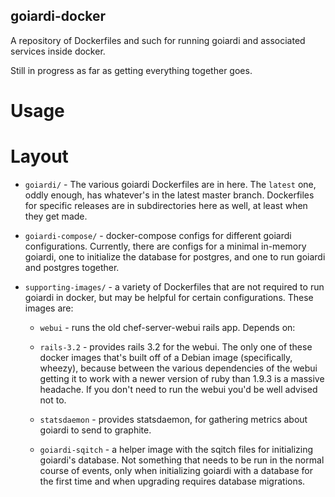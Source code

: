 goiardi-docker
--------------

A repository of Dockerfiles and such for running goiardi and associated services inside docker.

Still in progress as far as getting everything together goes.

Usage
=====

Layout
======

* `goiardi/` - The various goiardi Dockerfiles are in here. The `latest` one, oddly enough, has whatever's in the latest master branch. Dockerfiles for specific releases are in subdirectories here as well, at least when they get made.

* `goiardi-compose/` - docker-compose configs for different goiardi configurations. Currently, there are configs for a minimal in-memory goiardi, one to initialize the database for postgres, and one to run goiardi and postgres together.

* `supporting-images/` - a variety of Dockerfiles that are not required to run goiardi in docker, but may be helpful for certain configurations. These images are:

  * `webui` - runs the old chef-server-webui rails app. Depends on:

  * `rails-3.2` - provides rails 3.2 for the webui. The only one of these docker images that's built off of a Debian image (specifically, wheezy), because between the various dependencies of the webui getting it to work with a newer version of ruby than 1.9.3 is a massive headache. If you don't need to run the webui you'd be well advised not to.

  * `statsdaemon` - provides statsdaemon, for gathering metrics about goiardi to send to graphite.

  * `goiardi-sqitch` - a helper image with the sqitch files for initializing goiardi's database. Not something that needs to be run in the normal course of events, only when initializing goiardi with a database for the first time and when upgrading requires database migrations.
